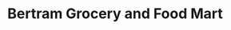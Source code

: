 ---
title: "Bertram Grocery and Food Mart"
url: /bertram/bertram-grocery-and-food-mart/
shop: Lebensmittel
---
